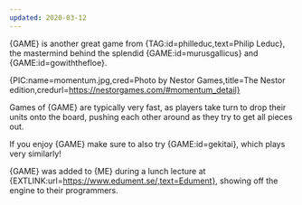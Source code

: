 ```yaml
---
updated: 2020-03-12
---
```


{GAME} is another great game from {TAG:id=philleduc,text=Philip Leduc}, the mastermind behind the splendid {GAME:id=murusgallicus} and {GAME:id=gowiththefloe}.

{PIC:name=momentum.jpg,cred=Photo by Nestor Games,title=The Nestor edition,credurl=https://nestorgames.com/#momentum_detail}

Games of {GAME} are typically very fast, as players take turn to drop their units onto the board, pushing each other around as they try to get all pieces out.

If you enjoy {GAME} make sure to also try {GAME:id=gekitai}, which plays very similarly!

{GAME} was added to {ME} during a lunch lecture at {EXTLINK:url=https://www.edument.se/,text=Edument}, showing off the engine to their programmers.
